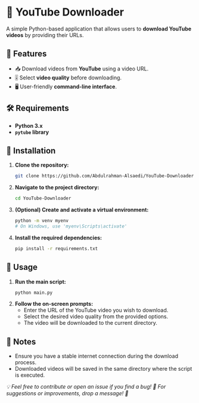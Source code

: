 # 🎥 YouTube Downloader

A simple Python-based application that allows users to **download YouTube videos** by providing their URLs.

## 🚀 Features
- 📥 Download videos from **YouTube** using a video URL.
- 🎚️ Select **video quality** before downloading.
- 🖥️ User-friendly **command-line interface**.

## 🛠️ Requirements
- **Python 3.x**
- **`pytube` library**

## 🔧 Installation

1. **Clone the repository:**
   ```bash
   git clone https://github.com/Abdulrahman-Alsaedi/YouTube-Downloader.git

2. **Navigate to the project directory:**
   ```bash
   cd YouTube-Downloader
   
3. **(Optional) Create and activate a virtual environment:**
   ```bash
   python -m venv myenv
   # On Windows, use 'myenv\Scripts\activate'
   
4. **Install the required dependencies:**
   ```bash
   pip install -r requirements.txt

## 🎯 Usage

1. **Run the main script:**
   ```bash
   python main.py
   
2. **Follow the on-screen prompts:**
   * Enter the URL of the YouTube video you wish to download.
   * Select the desired video quality from the provided options.
   * The video will be downloaded to the current directory.

## 📌 Notes
* Ensure you have a stable internet connection during the download process.
* Downloaded videos will be saved in the same directory where the script is executed.

*💡 Feel free to contribute or open an issue if you find a bug!*
*📩 For suggestions or improvements, drop a message! 🚀*
